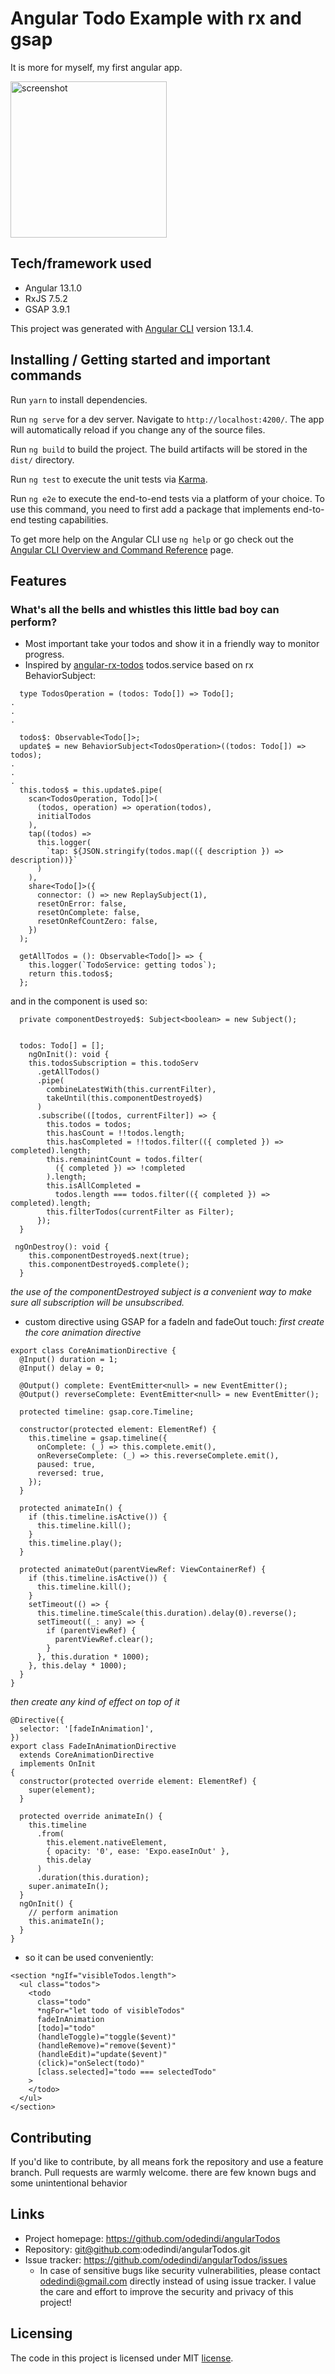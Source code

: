 # Angular Todo Example with rx and gsap

It is more for myself, my first angular app.

<img src="./src/assets/Screenshot.png" height="250px" alt="screenshot">

## Tech/framework used

- Angular 13.1.0
- RxJS 7.5.2
- GSAP 3.9.1

This project was generated with [Angular CLI](https://github.com/angular/angular-cli) version 13.1.4.

## Installing / Getting started and important commands

Run `yarn` to install dependencies.

Run `ng serve` for a dev server. Navigate to `http://localhost:4200/`. The app will automatically reload if you change any of the source files.

Run `ng build` to build the project. The build artifacts will be stored in the `dist/` directory.

Run `ng test` to execute the unit tests via [Karma](https://karma-runner.github.io).

Run `ng e2e` to execute the end-to-end tests via a platform of your choice. To use this command, you need to first add a package that implements end-to-end testing capabilities.

To get more help on the Angular CLI use `ng help` or go check out the [Angular CLI Overview and Command Reference](https://angular.io/cli) page.

## Features

### What's all the bells and whistles this little bad boy can perform?

* Most important take your todos and show it in a friendly way to monitor progress.
* Inspired by [angular-rx-todos](https://github.com/RxJS-CN/angular-rxjs-todos) todos.service based on rx BehaviorSubject:

```
  type TodosOperation = (todos: Todo[]) => Todo[];
.
.
.

  todos$: Observable<Todo[]>;
  update$ = new BehaviorSubject<TodosOperation>((todos: Todo[]) => todos);
.
.
.
  this.todos$ = this.update$.pipe(
    scan<TodosOperation, Todo[]>(
      (todos, operation) => operation(todos),
      initialTodos
    ),
    tap((todos) =>
      this.logger(
        `tap: ${JSON.stringify(todos.map(({ description }) => description))}`
      )
    ),
    share<Todo[]>({
      connector: () => new ReplaySubject(1),
      resetOnError: false,
      resetOnComplete: false,
      resetOnRefCountZero: false,
    })
  );

  getAllTodos = (): Observable<Todo[]> => {
    this.logger(`TodoService: getting todos`);
    return this.todos$;
  };

```

and in the component is used so:

```
  private componentDestroyed$: Subject<boolean> = new Subject();


  todos: Todo[] = [];
    ngOnInit(): void {
    this.todosSubscription = this.todoServ
      .getAllTodos()
      .pipe(
        combineLatestWith(this.currentFilter),
        takeUntil(this.componentDestroyed$)
      )
      .subscribe(([todos, currentFilter]) => {
        this.todos = todos;
        this.hasCount = !!todos.length;
        this.hasCompleted = !!todos.filter(({ completed }) => completed).length;
        this.remainintCount = todos.filter(
          ({ completed }) => !completed
        ).length;
        this.isAllCompleted =
          todos.length === todos.filter(({ completed }) => completed).length;
        this.filterTodos(currentFilter as Filter);
      });
  }

 ngOnDestroy(): void {
    this.componentDestroyed$.next(true);
    this.componentDestroyed$.complete();
  }

```

_the use of the componentDestroyed subject is a convenient way to make sure all subscription will be unsubscribed._

- custom directive using GSAP for a fadeIn and fadeOut touch:
  _first create the core animation directive_

```
export class CoreAnimationDirective {
  @Input() duration = 1;
  @Input() delay = 0;

  @Output() complete: EventEmitter<null> = new EventEmitter();
  @Output() reverseComplete: EventEmitter<null> = new EventEmitter();

  protected timeline: gsap.core.Timeline;

  constructor(protected element: ElementRef) {
    this.timeline = gsap.timeline({
      onComplete: (_) => this.complete.emit(),
      onReverseComplete: (_) => this.reverseComplete.emit(),
      paused: true,
      reversed: true,
    });
  }

  protected animateIn() {
    if (this.timeline.isActive()) {
      this.timeline.kill();
    }
    this.timeline.play();
  }

  protected animateOut(parentViewRef: ViewContainerRef) {
    if (this.timeline.isActive()) {
      this.timeline.kill();
    }
    setTimeout(() => {
      this.timeline.timeScale(this.duration).delay(0).reverse();
      setTimeout((_: any) => {
        if (parentViewRef) {
          parentViewRef.clear();
        }
      }, this.duration * 1000);
    }, this.delay * 1000);
  }
}
```

_then create any kind of effect on top of it_

```
@Directive({
  selector: '[fadeInAnimation]',
})
export class FadeInAnimationDirective
  extends CoreAnimationDirective
  implements OnInit
{
  constructor(protected override element: ElementRef) {
    super(element);
  }

  protected override animateIn() {
    this.timeline
      .from(
        this.element.nativeElement,
        { opacity: '0', ease: 'Expo.easeInOut' },
        this.delay
      )
      .duration(this.duration);
    super.animateIn();
  }
  ngOnInit() {
    // perform animation
    this.animateIn();
  }
}
```

- so it can be used conveniently:

```
<section *ngIf="visibleTodos.length">
  <ul class="todos">
    <todo
      class="todo"
      *ngFor="let todo of visibleTodos"
      fadeInAnimation
      [todo]="todo"
      (handleToggle)="toggle($event)"
      (handleRemove)="remove($event)"
      (handleEdit)="update($event)"
      (click)="onSelect(todo)"
      [class.selected]="todo === selectedTodo"
    >
    </todo>
  </ul>
</section>
```

## Contributing

If you'd like to contribute, by all means fork the repository and use a feature branch.
Pull requests are warmly welcome.
there are few known bugs and some unintentional behavior

## Links

- Project homepage: https://github.com/odedindi/angularTodos
- Repository: git@github.com:odedindi/angularTodos.git
- Issue tracker: https://github.com/odedindi/angularTodos/issues
  - In case of sensitive bugs like security vulnerabilities, please contact
    odedindi@gmail.com directly instead of using issue tracker.
    I value the care and effort to improve the security and privacy of this project!

## Licensing

The code in this project is licensed under MIT [license](https://github.com/odedindi/angularTodos/blob/main/LICENSE).
